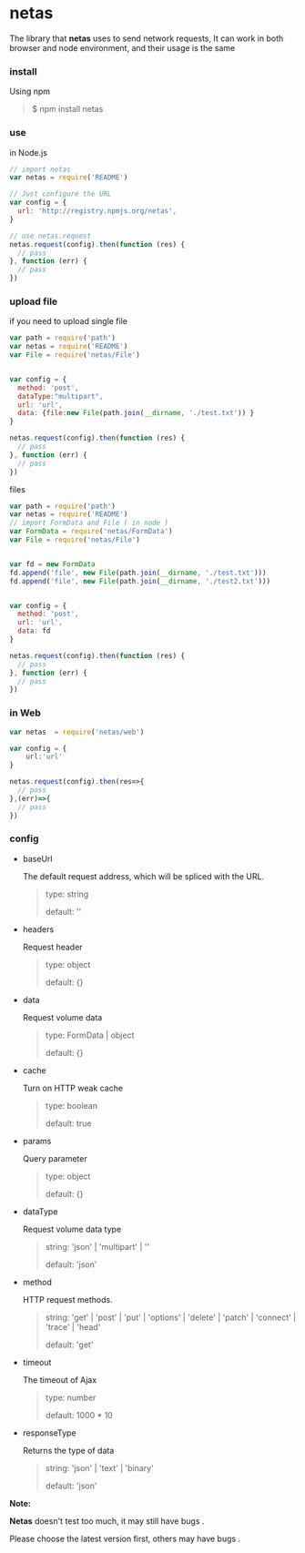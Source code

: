# netas

The library that **netas** uses to send network requests, It can work in both browser and node environment, and their usage is the same

### install

Using npm

> $ npm install netas 

### use

in Node.js	

```javascript
// import netas
var netas = require('README')

// Just configure the URL
var config = {
  url: 'http://registry.npmjs.org/netas',
}

// use netas.request
netas.request(config).then(function (res) {
  // pass
}, function (err) {
  // pass
})


```

### upload file

if you need to upload single file

```javascript
var path = require('path')
var netas = require('README')
var File = require('netas/File')


var config = {
  method: 'post',
  dataType:"multipart",
  url: 'url',
  data: {file:new File(path.join(__dirname, './test.txt')) }
}

netas.request(config).then(function (res) {
  // pass
}, function (err) {
  // pass
})

```

files

```javascript
var path = require('path')
var netas = require('README')
// import FormData and File ( in node )
var FormData = require('netas/FormData')
var File = require('netas/File')


var fd = new FormData
fd.append('file', new File(path.join(__dirname, './test.txt')))
fd.append('file', new File(path.join(__dirname, './test2.txt')))


var config = {
  method: 'post',
  url: 'url',
  data: fd
}

netas.request(config).then(function (res) {
  // pass
}, function (err) {
  // pass
})
```

### in Web

```javascript
var netas  = require('netas/web')

var config = {
    url:'url'
}

netas.request(config).then(res=>{
  // pass
},(err)=>{
  // pass
})
```

### config

+ baseUrl

  The default request address, which will be spliced with the URL.

  >type: string
  >
  >default: ''

+ headers

  Request header

  >type: object
  >
  >default: {}

+ data

  Request volume data

  > type: FormData | object
  >
  > default: {}

+ cache

  Turn on HTTP weak cache

  > type: boolean
  >
  > default: true

+ params

  Query parameter

  > type: object
  >
  > default: {}

+ dataType

  Request volume data type

  > string: 'json' | 'multipart' |  ''
  >
  > default: 'json'

+ method

  HTTP request methods.

  > string: 'get' | 'post' | 'put' | 'options' | 'delete' | 'patch' | 'connect' | 'trace' | 'head'
  >
  > default: 'get'

+ timeout

  The timeout of Ajax

  > type: number
  >
  > default: 1000 * 10	

+ responseType

  Returns the type of data

  > string: 'json' | 'text' | 'binary'
  >
  > default: 'json'

**Note:**

**Netas** doesn't test too much, it may still have bugs .

Please choose the latest version first, others may have bugs .